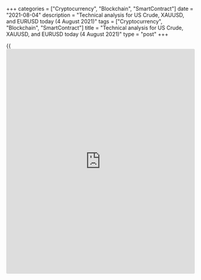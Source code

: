 +++
categories = ["Cryptocurrency", "Blockchain", "SmartContract"]
date = "2021-08-04"
description = "Technical analysis for US Crude, XAUUSD, and EURUSD today (4 August 2021)"
tags = ["Cryptocurrency", "Blockchain", "SmartContract"]
title = "Technical analysis for US Crude, XAUUSD, and EURUSD today (4 August 2021)"
type = "post"
+++

{{<iframe id="large-banner" src="https://www.bounty.group/#slide=15.0" width="100%" height="600" scrolling="no" style="border: 0px solid rgb(216, 221, 230); border-radius: 3px;">}}

2021-08-04

2021-08-04

Short-term analysis for oil, gold, and EURUSD for 04.08.2021Alex
Rodionov

I welcome my fellow traders! I have made a price forecast for US Crude,
XAUUSD, and EURUSD using a combination of margin zones methodology and
technical analysis. Based on the market analysis, I suggest entry
signals for intraday traders.

The euro price has been declining slowly since July 30.

The article covers the following subjects:

## Oil price forecast for today: USCrude analysis

The oil price has broken out the key support level 70.82. The short-term
trend turned down. The sell target is now in the lower Target Zone 68.43
– 67.88.

At the US session yesterday, the oil price has corrected to the
Additional Zone 70.38 – 70.24. The zone hasn’t been broken out, so it is
relevant to enter sell trades there with an intermediate target at
yesterday’s low.

If the Additional Zone is broken out, expect a correction up to the
Intermediary Zone 71.88 – 71.60 and enter sell trades according to the
pattern.

### [USCrude][1] trading ideas for today:

  1. Sell according to the pattern in Additional Zone 70.38 - 70.24. TakeProfit: 68.95. StopLoss: according to the pattern rules.

  2. Sell according to the pattern in Intermediary Zone 71.88 - 71.60. TakeProfit: 68.95. StopLoss: according to the pattern rules.

* * *

## Gold price forecast for today: XAUUSD analysis

Gold buyers hold up the key support of the short-term uptrend 1810 –
1807. However, the resistance zone of 1818 – 1817 has not been broken
out too. There is a flat zone between these two zones, where one can
trade in both directions: sell the precious metal in the resistance zone
and buy at the key support.

The further trend will be clear when the price breaks out the range of
1818 – 1807.

### [XAUUSD][2] trading ideas for today:

  1. Aggressive: buy in the Intermediary Zone 1810 - 1807. TakeProfit: Additional Zone 1818 - 1817. StopLoss: 1803.1.

  2. Aggressive: sell in the Additional Zone 1818 - 1817. TakeProfit: Intermediary Zone 1810 - 1807. StopLoss: 1822.6.

* * *

## Euro/Dollar forecast for today: EURUSD analysis

The euro price has been declining slowly since July 30. The price is
testing the Additional Zone 1.1864 - 1.1860. There is no buy pattern in
the zone, so continue monitoring the market and expect the price to go
down to the zone of 1.1850 – 1.1811.

After the support zone of 1.1850 – 1.1811 is tested, one could enter buy
trades according to the pattern with a target in the Target Zone 1.1948
– 1.1930. The trend border is at level 1.1786, which is far from the
current price, so it is not yet relevant to sell.

### [EURUSD][3] trading ideas for today:

Buy according to the pattern in the zone of 1.1850 - 1.1811. TakeProfit:
Target Zone 1.1948 - 1.1930. StopLoss: according to the pattern rules.

* * *

P.S. Did you like my article? Share it in social networks: it will be
the best “thank you" :)

Ask me questions and comment below. I’ll be glad to answer your
questions and give necessary explanations.

 **Useful links:**

  * I recommend trying to trade with a reliable broker [here][4]. The system allows you to trade by yourself or copy successful traders from all across the globe.
  * Use my promo-code BLOG for getting deposit bonus 50% on LiteForex platform. Just enter this code in the appropriate field while [depositing][5] your trading account.
  * Telegram chat for traders: <t.me/liteforexengchat>. We are sharing the signals and trading experience
  * Telegram channel with high-quality analytics, Forex reviews, training articles, and other useful things for traders <t.me/liteforex>

## Price chart of EURUSD in real time mode

The content of this article reflects the author’s opinion and does not
necessarily reflect the official position of LiteForex. The material
published on this page is provided for informational purposes only and
should not be considered as the provision of investment advice for the
purposes of Directive 2004/39/EC.

Rate this article:

{{value}}

( {{count}} {{title}} )

   1. my.liteforex.com/trading?type=oil
   2. my.liteforex.com/trading/chart?symbol=XAUUSD&returnUrl=true
   3. my.liteforex.com/trading/chart?symbol=EURUSD&returnUrl=true
   4. my.liteforex.com/?category=analysts-opinions&slug=short-term-analysis-for-oil-gold-and-eurusd-for-04082021&openPopup=%2Fregistration%2Fpopup&utm_source=blog&utm_medium=article&utm_campaign=bonus
   5. my.liteforex.com/deposit/?category=analysts-opinions&slug=short-term-analysis-for-oil-gold-and-eurusd-for-04082021&promo_code=BLOG&utm_source=blog&utm_medium=article&utm_campaign=bonus